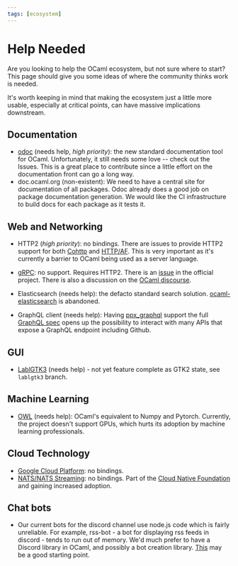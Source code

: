 ```yaml
---
tags: [ecosystem]
---
```


# Help Needed

Are you looking to help the OCaml ecosystem, but not sure where to start?
This page should give you some ideas of where the community
thinks work is needed.

It's worth keeping in mind that making the ecosystem just a little more usable,
especially at critical points, can have massive implications downstream.

## Documentation

- [odoc](https://github.com/ocaml/odoc/tree/master/src/odoc) (needs help, *high priority*):
the new standard documentation tool for OCaml.
Unfortunately, it still needs some love -- check out the Issues.
This is a great place to contribute since a little effort on the documentation
front can go a long way.
- doc.ocaml.org (non-existent):
We need to have a central site for documentation of all packages.
Odoc already does a good job on package documentation generation.
We would like the CI infrastructure to build docs for each package as it tests it.

## Web and Networking

- HTTP2 (*high priority*): no bindings.
There are issues to provide HTTP2 support for both
[Cohttp](https://github.com/mirage/ocaml-cohttp/issues/272) and
[HTTP/AF](https://github.com/inhabitedtype/httpaf/issues/51).
This is very important as it's currently a barrier to OCaml being used as
a server language.

- [gRPC](https://grpc.io/): no support. Requires HTTP2.
There is an [issue](https://github.com/grpc/grpc/issues/14251) in the official
project.
There is also a discussion on the [OCaml
discourse](https://discuss.ocaml.org/t/grpc-implementation-in-ocaml/1624).

- Elasticsearch (needs help): the defacto standard search solution.
[ocaml-elasticsearch](https://github.com/skydeck/ocaml-elasticsearch) is
abandoned.

- GraphQL client (needs help):
Having [ppx_graphql](https://github.com/andreas/ppx_graphql)
support the full [GraphQL spec](http://facebook.github.io/graphql/June2018/)
opens up the possibility to interact with many APIs that expose a GraphQL
endpoint including Github.

## GUI

- [LablGTK3](https://github.com/garrigue/lablgtk) (needs help) - not yet feature
complete as GTK2 state, see `lablgtk3` branch.

## Machine Learning

- [OWL](https://github.com/owlbarn/owl) (needs help):
OCaml's equivalent to Numpy and Pytorch.
Currently, the project doesn't support GPUs, which hurts its adoption by
machine learning professionals.

## Cloud Technology

- [Google Cloud Platform](https://cloud.google.com/apis/): no bindings.
- [NATS/NATS Streaming](https://nats.io/): no bindings.
Part of the [Cloud Native Foundation](https://www.cncf.io/) and gaining increased adoption.

## Chat bots

- Our current bots for the discord channel use node.js code which is fairly unreliable.
For example, rss-bot - a bot for displaying rss feeds in discord - tends to run out of memory.
We'd much prefer to have a Discord library in OCaml, and possibly a bot creation library.
[This](https://github.com/jerith/chaocaml) may be a good starting point.

